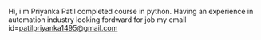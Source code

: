 Hi, i m Priyanka Patil
completed course in python.
Having an experience in automation industry
looking fordward for job
my email id=patilpriyanka1495@gmail.com
